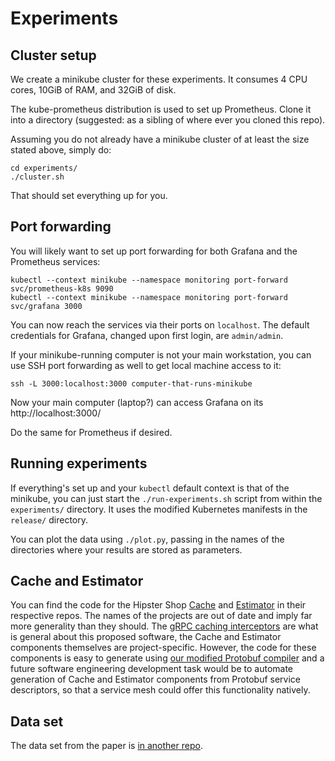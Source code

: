 # Experiments

## Cluster setup

We create a minikube cluster for these experiments. It consumes 4 CPU cores, 10GiB of RAM, and 32GiB of disk.

The kube-prometheus distribution is used to set up Prometheus. Clone it into a directory (suggested: as a sibling of where ever you cloned this repo).

Assuming you do not already have a minikube cluster of at least the size stated above, simply do:

```
cd experiments/
./cluster.sh
```

That should set everything up for you.

## Port forwarding

You will likely want to set up port forwarding for both Grafana and the Prometheus services:

```
kubectl --context minikube --namespace monitoring port-forward svc/prometheus-k8s 9090
kubectl --context minikube --namespace monitoring port-forward svc/grafana 3000
```

You can now reach the services via their ports on `localhost`. The default credentials for Grafana, changed upon first login, are `admin/admin`.

If your minikube-running computer is not your main workstation, you can use SSH port forwarding as well to get local machine access to it:

`ssh -L 3000:localhost:3000 computer-that-runs-minikube`

Now your main computer (laptop?) can access Grafana on its http://localhost:3000/

Do the same for Prometheus if desired.

## Running experiments

If everything's set up and your `kubectl` default context is that of the minikube, you can just start the `./run-experiments.sh` script from within the `experiments/` directory. It uses the modified Kubernetes manifests in the `release/` directory.

You can plot the data using `./plot.py`, passing in the names of the directories where your results are stored as parameters.

## Cache and Estimator

You can find the code for the Hipster Shop [Cache](https://github.com/llarsson/caching-grpc-reverse-proxy) and [Estimator](https://github.com/llarsson/grpc-caching-estimator) in their respective repos. The names of the projects are out of date and imply far more generality than they should. The [gRPC caching interceptors](https://github.com/llarsson/grpc-caching-interceptors/) are what is general about this proposed software, the Cache and Estimator components themselves are project-specific. However, the code for these components is easy to generate using [our modified Protobuf compiler](https://github.com/llarsson/protobuf) and a future software engineering development task would be to automate generation of Cache and Estimator components from Protobuf service descriptors, so that a service mesh could offer this functionality natively.

## Data set

The data set from the paper is [in another repo](https://github.com/llarsson/hipster-shop-experiments).

